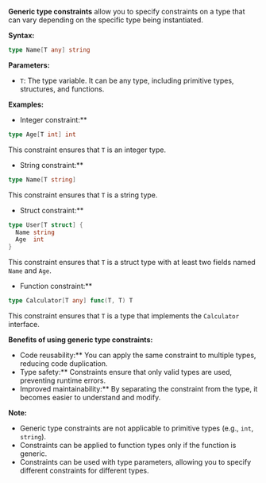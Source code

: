 **Generic type constraints** allow you to specify constraints on a type that can vary depending on the specific type being instantiated.

**Syntax:**

```go
type Name[T any] string
```

**Parameters:**

* `T`: The type variable. It can be any type, including primitive types, structures, and functions.

**Examples:**

* Integer constraint:**
```go
type Age[T int] int
```

This constraint ensures that `T` is an integer type.

* String constraint:**
```go
type Name[T string]
```

This constraint ensures that `T` is a string type.

* Struct constraint:**
```go
type User[T struct] {
  Name string
  Age  int
}
```

This constraint ensures that `T` is a struct type with at least two fields named `Name` and `Age`.

* Function constraint:**
```go
type Calculator[T any] func(T, T) T
```

This constraint ensures that `T` is a type that implements the `Calculator` interface.

**Benefits of using generic type constraints:**

* Code reusability:** You can apply the same constraint to multiple types, reducing code duplication.
* Type safety:** Constraints ensure that only valid types are used, preventing runtime errors.
* Improved maintainability:** By separating the constraint from the type, it becomes easier to understand and modify.

**Note:**

* Generic type constraints are not applicable to primitive types (e.g., `int`, `string`).
* Constraints can be applied to function types only if the function is generic.
* Constraints can be used with type parameters, allowing you to specify different constraints for different types.